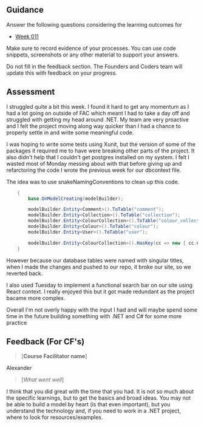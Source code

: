 ## Guidance
Answer the following questions considering the learning outcomes for
- [Week 011](https://learn.foundersandcoders.com/course/syllabus/developer/week11-project05-DOTNET-testing/learning-outcomes/)

Make sure to record evidence of your processes. You can use code snippets, screenshots or any other material to support your answers.

Do not fill in the feedback section. The Founders and Coders team will update this with feedback on your progress.

## Assessment
I struggled quite a bit this week. I found it hard to get any momentum as I had a lot going on outside of FAC which meant I had to take a day off and struggled with getting my head around .NET. My team are very proactive and I felt the project moving along way quicker than I had a chance to properly settle in and write some meaningful code. 

I was hoping to write some tests using Xunit, but the version of some of the packages it required me to have were breaking other parts of the project. It also didn't help that I couldn't get postgres installed on my system. I felt I wasted most of Monday messing about with that before giving up and refarctoring the code I wrote the previous week for our dbcontext file.

The idea was to use snakeNamingConventions to clean up this code.

```csharp
    {
        base.OnModelCreating(modelBuilder);

        modelBuilder.Entity<Comment>().ToTable("comment");
        modelBuilder.Entity<Collection>().ToTable("collection");
        modelBuilder.Entity<ColourCollection>().ToTable("colour_collection");
        modelBuilder.Entity<Colour>().ToTable("colour");
        modelBuilder.Entity<User>().ToTable("user");

        modelBuilder.Entity<ColourCollection>().HasKey(cc => new { cc.CollectionId, cc.ColourId });
    }
```

However because our database tables were named with singular titles, when I made the changes and pushed to our repo, it broke our site, so we reverted back.

I also used Tuesday to implement a functional search bar on our site using React context. I really enjoyed this but it got made redundant as the project bacame more complex. 

Overall I'm not overly happy with the input I had and will maybe spend some time in the future building something with .NET and C# for some more practice 

## Feedback (For CF's)
> [**Course Facilitator name**]

Alexander

> [*What went well*]  

I think that you did great with the time that you had. It is not so much about the specific learnings, but to get the basics and broad ideas. You may not be able to build a model by heart (is that even important), but you understand the technology and, if you need to work in a .NET project, where to look for resources/examples.
